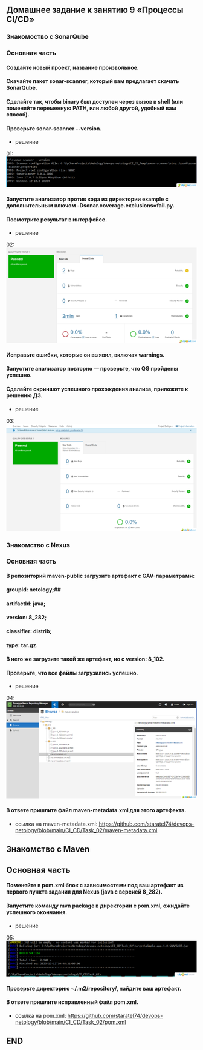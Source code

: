 ## Домашнее задание к занятию 9 «Процессы CI/CD»
 
### Знакомоство с SonarQube 
### Основная часть
#### Создайте новый проект, название произвольное.
#### Скачайте пакет sonar-scanner, который вам предлагает скачать SonarQube.
#### Сделайте так, чтобы binary был доступен через вызов в shell (или поменяйте переменную PATH, или любой другой, удобный вам способ).
#### Проверьте sonar-scanner --version.
* решение

01: ![01](img/01.png)

#### Запустите анализатор против кода из директории example с дополнительным ключом -Dsonar.coverage.exclusions=fail.py.
#### Посмотрите результат в интерфейсе.
* решение

02: ![02](img/02.png)

#### Исправьте ошибки, которые он выявил, включая warnings.
#### Запустите анализатор повторно — проверьте, что QG пройдены успешно.
#### Сделайте скриншот успешного прохождения анализа, приложите к решению ДЗ.
* решение

03: ![03](img/03.png)

### Знакомство с Nexus
### Основная часть
#### В репозиторий maven-public загрузите артефакт с GAV-параметрами:
#### groupId: netology;## 
#### artifactId: java;
#### version: 8_282;
#### classifier: distrib;
#### type: tar.gz.
#### В него же загрузите такой же артефакт, но с version: 8_102.
#### Проверьте, что все файлы загрузились успешно.
* решение

04: ![04](img/04.png)

#### В ответе пришлите файл maven-metadata.xml для этого артефекта.
* ссылка на maven-metadata.xml: https://github.com/staratel74/devops-netology/blob/main/CI_CD/Task_02/maven-metadata.xml


## Знакомство с Maven
## Основная часть
#### Поменяйте в pom.xml блок с зависимостями под ваш артефакт из первого пункта задания для Nexus (java с версией 8_282).
#### Запустите команду mvn package в директории с pom.xml, ожидайте успешного окончания.
* решение

05: ![05](img/05.png)

#### Проверьте директорию ~/.m2/repository/, найдите ваш артефакт.
#### В ответе пришлите исправленный файл pom.xml.
* ссылка на pom.xml: https://github.com/staratel74/devops-netology/blob/main/CI_CD/Task_02/pom.xml


## END